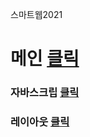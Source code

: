 스마트웹2021


# 메인 <a href="https://junseungpark.github.io/dothome2021/"> 클릭 </a>

### 자바스크립 <a href="https://junseungpark.github.io/dothome2021/javacsript/javacsript100.html"> 클릭 </a>
### 레이아웃 <a href="https://junseungpark.github.io/dothome2021/layout/layoyt01.html"> 클릭 </a>
